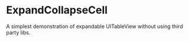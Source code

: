 # ExpandCollapseCell

A simplest demonstration of expandable UITableView without using third party libs.
